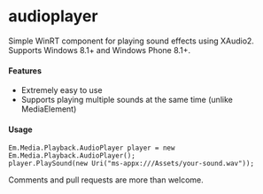 audioplayer
===========

Simple WinRT component for playing sound effects using XAudio2. Supports Windows 8.1+ and Windows Phone 8.1+.

#### Features
* Extremely easy to use
* Supports playing multiple sounds at the same time (unlike MediaElement)

#### Usage
    Em.Media.Playback.AudioPlayer player = new Em.Media.Playback.AudioPlayer();
    player.PlaySound(new Uri("ms-appx:///Assets/your-sound.wav"));

Comments and pull requests are more than welcome.
